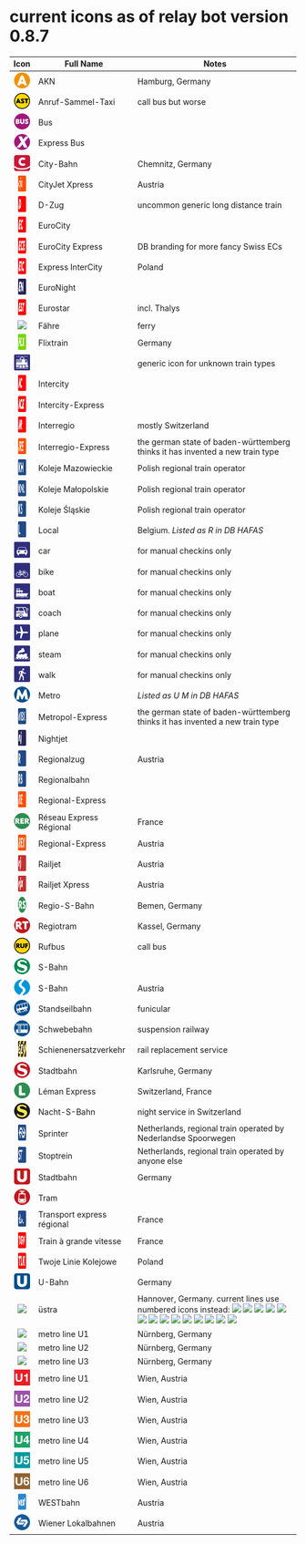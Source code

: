 # current icons as of relay bot version 0.8.7
 
 Icon  | Full Name | Notes
:----: | --------- | -----
<img src="/icons/A.png" style="height: 2em;"> | AKN | Hamburg, Germany
<img src="/icons/AST.png" style="height: 2em;"> | Anruf-Sammel-Taxi | call bus but worse
<img src="/icons/Bus.png" style="height: 2em;"> | Bus |
<img src="/icons/BusX.png" style="height: 2em;"> | Express Bus |
<img src="/icons/CB.png" style="height: 2em;"> | City-Bahn | Chemnitz, Germany
<img src="/icons/CJX.png" style="height: 2em;width:1em;"> | CityJet Xpress | Austria
<img src="/icons/D.png" style="height: 2em;width:1em;"> | D-Zug | uncommon generic long distance train
<img src="/icons/EC.png" style="height: 2em;width:1em;"> | EuroCity |
<img src="/icons/ECE.png" style="height: 2em;width:1em;"> | EuroCity Express | DB branding for more fancy Swiss ECs
<img src="/icons/EIC.png" style="height: 2em;width:1em;"> | Express InterCity | Poland
<img src="/icons/EN.png" style="height: 2em;width:1em;"> | EuroNight |
<img src="/icons/EST.png" style="height: 2em;width:1em;"> | Eurostar | incl. Thalys
<img src="/icons/Fähre.png" style="height: 2em;"> | Fähre | ferry
<img src="/icons/FLX.png" style="height: 2em;width:1em;"> | Flixtrain | Germany
<img src="/icons/generic.png" style="height: 2em;"> | | generic icon for unknown train types
<img src="/icons/IC.png" style="height: 2em;width:1em;"> | Intercity |
<img src="/icons/ICE.png" style="height: 2em;width:1em;"> | Intercity-Express |
<img src="/icons/IR.png" style="height: 2em;width:1em;"> | Interregio | mostly Switzerland
<img src="/icons/IRE.png" style="height: 2em;width:1em;"> | Interregio-Express | the german state of baden-württemberg thinks it has invented a new train type
<img src="/icons/KM.png" style="height: 2em;width:1em;"> | Koleje Mazowieckie | Polish regional train operator
<img src="/icons/KMŁ.png" style="height: 2em;width:1em;"> | Koleje Małopolskie | Polish regional train operator
<img src="/icons/KS.png" style="height: 2em;width:1em;"> | Koleje Śląskie | Polish regional train operator
<img src="/icons/L.png" style="height: 2em;width:1em;"> | Local | Belgium. *Listed as R in DB HAFAS*
<img src="/icons/manual-auto.png" style="height: 2em;"> | car | for manual checkins only
<img src="/icons/manual-bike.png" style="height: 2em;"> | bike | for manual checkins only
<img src="/icons/manual-boat.png" style="height: 2em;"> | boat | for manual checkins only
<img src="/icons/manual-coach.png" style="height: 2em;"> | coach | for manual checkins only
<img src="/icons/manual-plane.png" style="height: 2em;"> | plane | for manual checkins only
<img src="/icons/manual-steam.png" style="height: 2em;"> | steam | for manual checkins only
<img src="/icons/manual-walk.png" style="height: 2em;"> | walk | for manual checkins only
<img src="/icons/metro.png" style="height: 2em;"> | Metro | *Listed as U M in DB HAFAS*
<img src="/icons/MEX.png" style="height: 2em;width:1em;"> | Metropol-Express | the german state of baden-württemberg thinks it has invented a new train type
<img src="/icons/NJ.png" style="height: 2em;width:1em;"> | Nightjet |
<img src="/icons/R.png" style="height: 2em;width:1em;"> | Regionalzug | Austria
<img src="/icons/RB.png" style="height: 2em;width:1em;"> | Regionalbahn |
<img src="/icons/RE.png" style="height: 2em;width:1em;"> | Regional-Express |
<img src="/icons/RER.png" style="height: 2em;"> | Réseau Express Régional | France
<img src="/icons/REX.png" style="height: 2em;width:1em;"> | Regional-Express | Austria
<img src="/icons/RJ.png" style="height: 2em;width:1em;"> | Railjet | Austria
<img src="/icons/RJX.png" style="height: 2em;width:1em;"> | Railjet Xpress | Austria
<img src="/icons/RS.png" style="height: 2em;width:1em;"> | Regio-S-Bahn | Bemen, Germany
<img src="/icons/RT.png" style="height: 2em;"> | Regiotram | Kassel, Germany
<img src="/icons/RUF.png" style="height: 2em;"> | Rufbus | call bus
<img src="/icons/S.png" style="height: 2em;"> | S-Bahn |
<img src="/icons/S AT.png" style="height: 2em;"> | S-Bahn | Austria
<img src="/icons/SB.png" style="height: 2em;"> | Standseilbahn | funicular
<img src="/icons/Schw-B.png" style="height: 2em;"> | Schwebebahn | suspension railway
<img src="/icons/SEV.png" style="height: 2em;width:1em;"> | Schienenersatzverkehr | rail replacement service
<img src="/icons/S KA.png" style="height: 2em;"> | Stadtbahn | Karlsruhe, Germany
<img src="/icons/S L.png" style="height: 2em;"> | Léman Express | Switzerland, France
<img src="/icons/S N.png" style="height: 2em;"> | Nacht-S-Bahn | night service in Switzerland
<img src="/icons/SPR.png" style="height: 2em;width:1em;"> | Sprinter | Netherlands, regional train operated by Nederlandse Spoorwegen
<img src="/icons/ST.png" style="height: 2em;width:1em;"> | Stoptrein | Netherlands, regional train operated by anyone else
<img src="/icons/STB.png" style="height: 2em;"> | Stadtbahn | Germany
<img src="/icons/STR.png" style="height: 2em;"> | Tram |
<img src="/icons/TER.png" style="height: 2em;width:1em;"> | Transport express régional | France
<img src="/icons/TGV.png" style="height: 2em;width:1em;"> | Train à grande vitesse | France
<img src="/icons/TLK.png" style="height: 2em;width:1em;"> | Twoje Linie Kolejowe | Poland
<img src="/icons/U.png" style="height: 2em;"> | U-Bahn | Germany
<img src="/icons/Ü.png" style="height: 2em;"> | üstra | Hannover, Germany. current lines use numbered icons instead: <img src="/icons/Ü1.png" style="height: 1em;"> <img src="/icons/Ü2.png" style="height: 1em;"> <img src="/icons/Ü3.png" style="height: 1em;"> <img src="/icons/Ü4.png" style="height: 1em;"> <img src="/icons/Ü5.png" style="height: 1em;"> <img src="/icons/Ü6.png" style="height: 1em;"> <img src="/icons/Ü7.png" style="height: 1em;"> <img src="/icons/Ü8.png" style="height: 1em;"> <img src="/icons/Ü9.png" style="height: 1em;"> <img src="/icons/Ü10.png" style="height: 1em;"> <img src="/icons/Ü11.png" style="height: 1em;"> <img src="/icons/Ü12.png" style="height: 1em;"> <img src="/icons/Ü13.png" style="height: 1em;"> <img src="/icons/Ü17.png" style="height: 1em;">
<img src="/icons/U Nürnberg U1.png" style="height: 2em;"> | metro line U1 | Nürnberg, Germany
<img src="/icons/U Nürnberg U2.png" style="height: 2em;"> | metro line U2 | Nürnberg, Germany
<img src="/icons/U Nürnberg U3.png" style="height: 2em;"> | metro line U3 | Nürnberg, Germany
<img src="/icons/U Wien U1.png" style="height: 2em;"> | metro line U1 | Wien, Austria
<img src="/icons/U Wien U2.png" style="height: 2em;"> | metro line U2 | Wien, Austria
<img src="/icons/U Wien U3.png" style="height: 2em;"> | metro line U3 | Wien, Austria
<img src="/icons/U Wien U4.png" style="height: 2em;"> | metro line U4 | Wien, Austria
<img src="/icons/U Wien U5.png" style="height: 2em;"> | metro line U5 | Wien, Austria
<img src="/icons/U Wien U6.png" style="height: 2em;"> | metro line U6 | Wien, Austria
<img src="/icons/WB.png" style="height: 2em;width:1em;"> | WESTbahn | Austria
<img src="/icons/WLB.png" style="height: 2em;"> | Wiener Lokalbahnen | Austria
